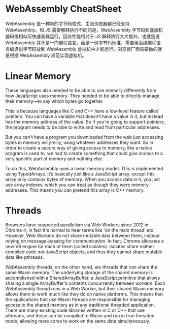 # WebAssembly CheatSheet

WebAssembly 是一种新的字节码格式，主流浏览器都已经支持 WebAssembly。和 JS 需要解释执行不同的是，WebAssembly 字节码和底层机器码很相似可快速装载运行，因此性能相对于 JS 解释执行大大提升。也就是说 WebAssembly 并不是一门编程语言，而是一份字节码标准，需要用高级编程语言编译出字节码放到 WebAssembly 虚拟机中才能运行，浏览器厂商需要做的就是根据 WebAssembly 规范实现虚拟机。

# Linear Memory 

These languages also needed to be able to use memory differently from how JavaScript uses memory. They needed to be able to directly manage their memory—to say which bytes go together.

This is because languages like C and C++ have a low-level feature called pointers. You can have a variable that doesn’t have a value in it, but instead has the memory address of the value. So if you’re going to support pointers, the program needs to be able to write and read from particular addresses.

But you can’t have a program you downloaded from the web just accessing bytes in memory willy-nilly, using whatever addresses they want. So in order to create a secure way of giving access to memory, like a native program is used to, we had to create something that could give access to a very specific part of memory and nothing else.

To do this, WebAssembly uses a linear memory model. This is implemented using TypedArrays. It’s basically just like a JavaScript array, except this array only contains bytes of memory. When you access data in it, you just use array indexes, which you can treat as though they were memory addresses. This means you can pretend this array is C++ memory.

# Threads

Browsers have supported parallelism via Web Workers since 2012 in Chrome 4; in fact it's normal to hear terms like 'on the main thread' etc. However, Web Workers do not share mutable data between them, instead relying on message-passing for communication. In fact, Chrome allocates a new V8 engine for each of them (called isolates). Isolates share neither compiled code nor JavaScript objects, and thus they cannot share mutable data like pthreads.

WebAssembly threads, on the other hand, are threads that can share the same Wasm memory. The underlying storage of the shared memory is accomplished with a SharedArrayBuffer, a JavaScript primitive that allows sharing a single ArrayBuffer's contents concurrently between workers. Each WebAssembly thread runs in a Web Worker, but their shared Wasm memory allows them to work much like they do on native platforms. This means that the applications that use Wasm threads are responsible for managing access to the shared memory as in any traditional threaded application. There are many existing code libraries written in C or C++ that use pthreads, and those can be compiled to Wasm and run in true threaded mode, allowing more cores to work on the same data simultaneously.